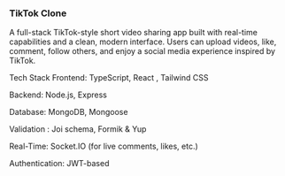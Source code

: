 ### TikTok Clone 
A full-stack TikTok-style short video sharing app built with real-time capabilities and a clean, modern interface. Users can upload videos, like, comment, follow others, and enjoy a social media experience inspired by TikTok.


Tech Stack
Frontend: TypeScript, React , Tailwind CSS

Backend: Node.js, Express 

Database: MongoDB, Mongoose

Validation : Joi schema, Formik & Yup

Real-Time: Socket.IO (for live comments, likes, etc.)

Authentication: JWT-based 